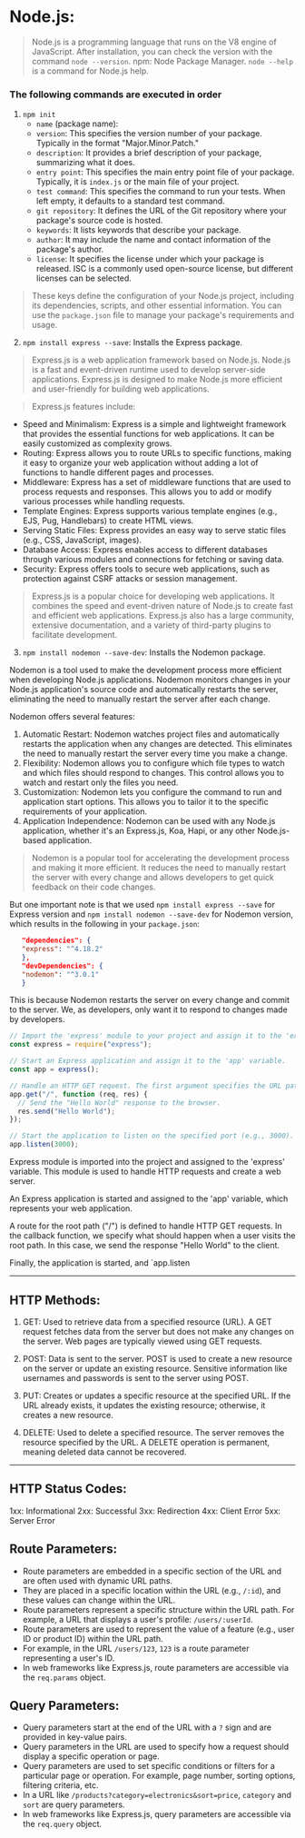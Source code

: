 # Node.js:

> Node.js is a programming language that runs on the V8 engine of JavaScript.
> After installation, you can check the version with the command `node --version`.
> npm: Node Package Manager.
> `node --help` is a command for Node.js help.

### The following commands are executed in order

1. `npm init`
   - `name` (package name):
   - `version`: This specifies the version number of your package. Typically in the format "Major.Minor.Patch."
   - `description`: It provides a brief description of your package, summarizing what it does.
   - `entry point`: This specifies the main entry point file of your package. Typically, it is `index.js` or the main file of your project.
   - `test command`: This specifies the command to run your tests. When left empty, it defaults to a standard test command.
   - `git repository`: It defines the URL of the Git repository where your package's source code is hosted.
   - `keywords`: It lists keywords that describe your package.
   - `author`: It may include the name and contact information of the package's author.
   - `license`: It specifies the license under which your package is released. ISC is a commonly used open-source license, but different licenses can be selected.

> These keys define the configuration of your Node.js project, including its dependencies, scripts, and other essential information. You can use the `package.json` file to manage your package's requirements and usage.

2. `npm install express --save`: Installs the Express package.

> Express.js is a web application framework based on Node.js. Node.js is a fast and event-driven runtime used to develop server-side applications. Express.js is designed to make Node.js more efficient and user-friendly for building web applications.

> Express.js features include:

- Speed and Minimalism: Express is a simple and lightweight framework that provides the essential functions for web applications. It can be easily customized as complexity grows.
- Routing: Express allows you to route URLs to specific functions, making it easy to organize your web application without adding a lot of functions to handle different pages and processes.
- Middleware: Express has a set of middleware functions that are used to process requests and responses. This allows you to add or modify various processes while handling requests.
- Template Engines: Express supports various template engines (e.g., EJS, Pug, Handlebars) to create HTML views.
- Serving Static Files: Express provides an easy way to serve static files (e.g., CSS, JavaScript, images).
- Database Access: Express enables access to different databases through various modules and connections for fetching or saving data.
- Security: Express offers tools to secure web applications, such as protection against CSRF attacks or session management.

> Express.js is a popular choice for developing web applications. It combines the speed and event-driven nature of Node.js to create fast and efficient web applications. Express.js also has a large community, extensive documentation, and a variety of third-party plugins to facilitate development.

3. `npm install nodemon --save-dev`: Installs the Nodemon package.

Nodemon is a tool used to make the development process more efficient when developing Node.js applications. Nodemon monitors changes in your Node.js application's source code and automatically restarts the server, eliminating the need to manually restart the server after each change.

Nodemon offers several features:

1. Automatic Restart: Nodemon watches project files and automatically restarts the application when any changes are detected. This eliminates the need to manually restart the server every time you make a change.
2. Flexibility: Nodemon allows you to configure which file types to watch and which files should respond to changes. This control allows you to watch and restart only the files you need.
3. Customization: Nodemon lets you configure the command to run and application start options. This allows you to tailor it to the specific requirements of your application.
4. Application Independence: Nodemon can be used with any Node.js application, whether it's an Express.js, Koa, Hapi, or any other Node.js-based application.

> Nodemon is a popular tool for accelerating the development process and making it more efficient. It reduces the need to manually restart the server with every change and allows developers to get quick feedback on their code changes.

But one important note is that we used `npm install express --save` for Express version and `npm install nodemon --save-dev` for Nodemon version, which results in the following in your `package.json`:

```json
   "dependencies": {
   "express": "^4.18.2"
   },
   "devDependencies": {
   "nodemon": "^3.0.1"
   }
```

This is because Nodemon restarts the server on every change and commit to the server. We, as developers, only want it to respond to changes made by developers.

```javascript
// Import the 'express' module to your project and assign it to the 'express' variable.
const express = require("express");

// Start an Express application and assign it to the 'app' variable.
const app = express();

// Handle an HTTP GET request. The first argument specifies the URL path ("/" is the home path), and the second argument is a function.
app.get("/", function (req, res) {
  // Send the "Hello World" response to the browser.
  res.send("Hello World");
});

// Start the application to listen on the specified port (e.g., 3000).
app.listen(3000);
```

Express module is imported into the project and assigned to the 'express' variable. This module is used to handle HTTP requests and create a web server.

An Express application is started and assigned to the 'app' variable, which represents your web application.

A route for the root path ("/") is defined to handle HTTP GET requests. In the callback function, we specify what should happen when a user visits the root path. In this case, we send the response "Hello World" to the client.

Finally, the application is started, and `app.listen

---

## HTTP Methods:

1. GET: Used to retrieve data from a specified resource (URL). A GET request fetches data from the server but does not make any changes on the server. Web pages are typically viewed using GET requests.

2. POST: Data is sent to the server. POST is used to create a new resource on the server or update an existing resource. Sensitive information like usernames and passwords is sent to the server using POST.

3. PUT: Creates or updates a specific resource at the specified URL. If the URL already exists, it updates the existing resource; otherwise, it creates a new resource.

4. DELETE: Used to delete a specified resource. The server removes the resource specified by the URL. A DELETE operation is permanent, meaning deleted data cannot be recovered.

---

## HTTP Status Codes:

1xx: Informational
2xx: Successful
3xx: Redirection
4xx: Client Error
5xx: Server Error

## Route Parameters:

- Route parameters are embedded in a specific section of the URL and are often used with dynamic URL paths.
- They are placed in a specific location within the URL (e.g., `/:id`), and these values can change within the URL.
- Route parameters represent a specific structure within the URL path. For example, a URL that displays a user's profile: `/users/:userId`.
- Route parameters are used to represent the value of a feature (e.g., user ID or product ID) within the URL path.
- For example, in the URL `/users/123`, `123` is a route parameter representing a user's ID.
- In web frameworks like Express.js, route parameters are accessible via the `req.params` object.

## Query Parameters:

- Query parameters start at the end of the URL with a `?` sign and are provided in key-value pairs.
- Query parameters in the URL are used to specify how a request should display a specific operation or page.
- Query parameters are used to set specific conditions or filters for a particular page or operation. For example, page number, sorting options, filtering criteria, etc.
- In a URL like `/products?category=electronics&sort=price`, `category` and `sort` are query parameters.
- In web frameworks like Express.js, query parameters are accessible via the `req.query` object.
